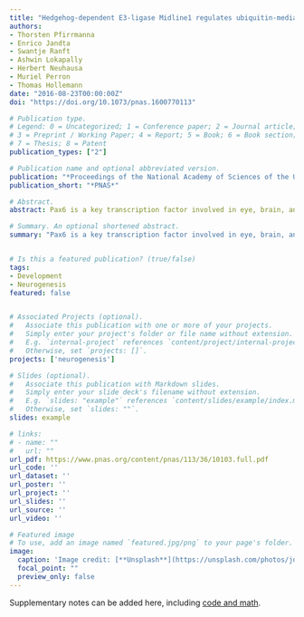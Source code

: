```yaml
---
title: "Hedgehog-dependent E3-ligase Midline1 regulates ubiquitin-mediated proteasomal degradation of Pax6 during visual system development"
authors:
- Thorsten Pfirrmanna
- Enrico Jandta
- Swantje Ranft
- Ashwin Lokapally
- Herbert Neuhausa
- Muriel Perron
- Thomas Hollemann
date: "2016-08-23T00:00:00Z"
doi: "https://doi.org/10.1073/pnas.1600770113"

# Publication type.
# Legend: 0 = Uncategorized; 1 = Conference paper; 2 = Journal article;
# 3 = Preprint / Working Paper; 4 = Report; 5 = Book; 6 = Book section;
# 7 = Thesis; 8 = Patent
publication_types: ["2"]

# Publication name and optional abbreviated version.
publication: "*Proceedings of the National Academy of Sciences of the United States of America*"
publication_short: "*PNAS*"

# Abstract.
abstract: Pax6 is a key transcription factor involved in eye, brain, and pancreasdevelopment. Althoughpax6is expressed in the whole prospectiveretinal field, subsequently its expression becomes restricted to theoptic cup by reciprocal transcriptional repression ofpax6andpax2.However, it remains unclear how Pax6 protein is removed from theeyestalk territory on time. Here, we report that Mid1, a member ofthe RBCC/TRIM E3 ligase family, which was first identified in patientswith the X-chromosome–linked Opitz BBB/G (OS) syndrome, inter-acts with Pax6. We found that the forming eyestalk is a major do-main ofmid1expression, controlled by the morphogen Sonichedgehog (Shh). Here, Mid1 regulates the ubiquitination and protea-somal degradation of Pax6 protein. Accordantly, when Mid1 levelsare knocked down, Pax6 expressionis expanded and eyes are enlarged.Our findings indicate that remaining or misaddressed Pax6 protein iscleared from the eyestalk region to properly set the border betweenthe eyestalk territory and the retina via Mid1. Thus, we identified aposttranslational mechanism, regulated by Sonic hedgehog, which isimportant to suppress Pax6 activity and thus breakspax6autoregu-lation at defined steps during the formation of the visual system.

# Summary. An optional shortened abstract.
summary: "Pax6 is a key transcription factor involved in eye, brain, and pancreasdevelopment."


# Is this a featured publication? (true/false)
tags:
- Development
- Neurogenesis
featured: false


# Associated Projects (optional).
#   Associate this publication with one or more of your projects.
#   Simply enter your project's folder or file name without extension.
#   E.g. `internal-project` references `content/project/internal-project/index.md`.
#   Otherwise, set `projects: []`.
projects: ['neurogenesis']

# Slides (optional).
#   Associate this publication with Markdown slides.
#   Simply enter your slide deck's filename without extension.
#   E.g. `slides: "example"` references `content/slides/example/index.md`.
#   Otherwise, set `slides: ""`.
slides: example

# links:
# - name: ""
#   url: ""
url_pdf: https://www.pnas.org/content/pnas/113/36/10103.full.pdf
url_code: ''
url_dataset: ''
url_poster: ''
url_project: ''
url_slides: ''
url_source: ''
url_video: ''

# Featured image
# To use, add an image named `featured.jpg/png` to your page's folder. 
image:
  caption: 'Image credit: [**Unsplash**](https://unsplash.com/photos/jdD8gXaTZsc)'
  focal_point: ""
  preview_only: false
---
```



Supplementary notes can be added here, including [code and math](https://sourcethemes.com/academic/docs/writing-markdown-latex/).
